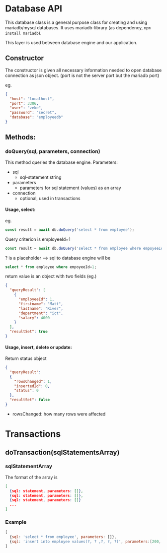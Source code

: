 # Database API
This database class is a general purpose class for creating and using mariadb/mysql databases. It uses mariadb-library (as dependency, `npm install mariadb`).

This layer is used between database engine and our application.

## Constructor
The constructor is given all necessary information needed to open database connection as json object.
(port is not the server port but the mariadb port)

eg. 
```json
{
  "host": "localhost",
  "port": 3306,
  "user": "zeke",
  "password": "secret",
  "database": "employeedb"
}
```
## Methods:
### doQuery(sql, parameters, connection)
This method queries the database engine. 
Parameters:
- sql
  - sql-statement string
- parameters
  - parameters for sql statement (values) as an array
- connection
  - optional, used in transactions

#### Usage, select:
eg. 
```js
const result = await db.doQuery('select * from employee');
```
Query criterion is employeeId=1
```js
const result = await db.doQuery('select * from employee where empoyeeId=?',[1]);
```
? is a placeholder --> sql to database engine will be
```sql
select * from employee where empoyeeId=1;
```
return value is an object with two fields (eg.)
```json
{
  "queryResult": [
    {
      "employeeId": 1,
      "firstname": "Matt",
      "lastname": "River",
      "department": "ict",
      "salary": 4000
    }
  ],
  "resultSet": true
}
```
#### Usage, insert, delete or update:
Return status object
```json
{
  "queryResult": 
  {
    "rowsChanged": 1,
    "insertedId": 0,
    "status": 0
  },
  "resultSet": false
}
```
- rowsChanged: how many rows were affected

# Transactions
## **doTransaction(sqlStatementsArray)**
### sqlStatementArray
The format of the array is 
```json
[
  {sql: statement, parameters: []},
  {sql: statement, parameters: []},
  {sql: statement, parameters: []}
  ...
]
```
### Example
```js
[
  {sql: 'select * from employee', parameters: []},
  {sql: 'insert into employee values(?, ? ,?, ?, ?)', parameters:[200, 'Peter', 'Bond', 'serc', 8000]}
]